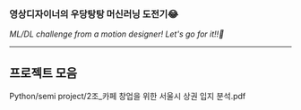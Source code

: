 ### 영상디자이너의 우당탕탕 머신러닝 도전기😂 ###
*ML/DL challenge from a motion designer! Let's go for it!!🚀*

---

## 프로젝트 모음 ##
Python/semi project/2조_카페 창업을 위한 서울시 상권 입지 분석.pdf